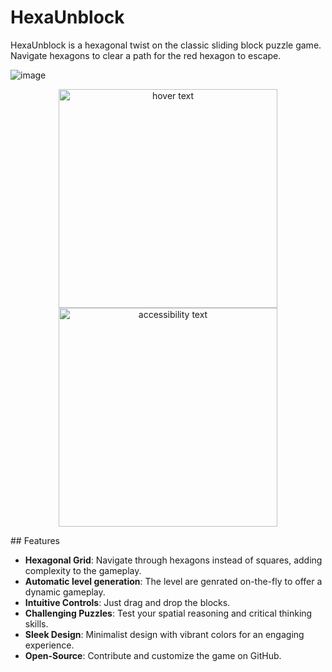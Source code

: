 # HexaUnblock

HexaUnblock is a hexagonal twist on the classic sliding block puzzle game. Navigate hexagons to clear a path for the red hexagon to escape.

![image](https://github.com/ciaLegenda/hex/assets/82731283/2e03d69c-35dc-48cf-9f48-0925f9ed1251)

<p align="center">
  <img src="[your_relative_path_here](https://github.com/ciaLegenda/hex/assets/82731283/2e03d69c-35dc-48cf-9f48-0925f9ed1251)" width="350" title="hover text">
  <img src="[your_relative_path_here_number_2_large_name](https://github.com/ciaLegenda/hex/assets/82731283/2e03d69c-35dc-48cf-9f48-0925f9ed1251)" width="350" alt="accessibility text">
</p>
## Features

- **Hexagonal Grid**: Navigate through hexagons instead of squares, adding complexity to the gameplay.
- **Automatic level generation**: The level are genrated on-the-fly to offer a dynamic gameplay.
- **Intuitive Controls**: Just drag and drop the blocks.
- **Challenging Puzzles**: Test your spatial reasoning and critical thinking skills.
- **Sleek Design**: Minimalist design with vibrant colors for an engaging experience.
- **Open-Source**: Contribute and customize the game on GitHub.



